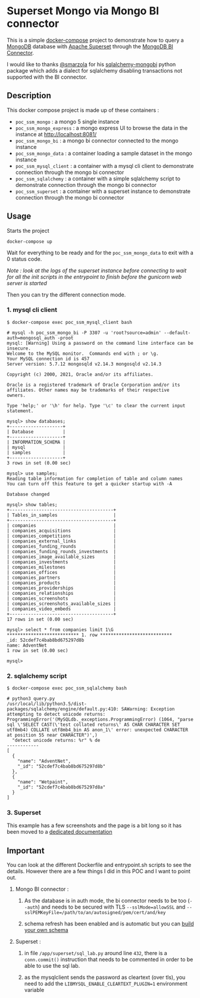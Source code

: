 # Superset Mongo via Mongo BI connector

This is a simple [docker-compose](./docker-compose.yaml) project to demonstrate how to query a [MongoDB](https://www.mongodb.com/try/download/community) database with [Apache Superset](https://superset.apache.org/) through the [MongoDB BI Connector](https://docs.mongodb.com/bi-connector/v2.14/).

I would like to thanks [@smarzola](https://github.com/smarzola/) for his [sqlalchemy-mongobi](https://github.com/smarzola/sqlalchemy-mongobi) python package which adds a dialect for sqlalchemy disabling transactions not supported with the BI connector.

## Description

This docker compose project is made up of these containers :

* `poc_ssm_mongo` : a mongo 5 single instance
* `poc_ssm_mongo_express` : a mongo express UI to browse the data in the instance at [http://localhost:8081/](http://localhost:8081/)
* `poc_ssm_mongo_bi` : a mongo bi connector connected to the mongo instance
* `poc_ssm_mongo_data` : a container loading a sample dataset in the mongo instance
* `poc_ssm_mysql_client` : a container with a mysql cli client to demonstrate connection through the mongo bi connector
* `poc_ssm_sqlalchemy` : a container with a simple sqlalchemy script to demonstrate connection through the mongo bi connector
* `poc_ssm_superset` : a container with a superset instance to demonstrate connection through the mongo bi connector

## Usage

Starts the project

```
docker-compose up
```

Wait for everything to be ready and for the `poc_ssm_mongo_data` to exit with a 0 status code.

*Note : look at the logs of the superset instance before connecting to wait for all the init scripts in the entrypoint to finish before the gunicorn web server is started*

Then you can try the different connection mode.

### 1. mysql cli client

```
$ docker-compose exec poc_ssm_mysql_client bash

# mysql -h poc_ssm_mongo_bi -P 3307 -u 'root?source=admin' --default-auth=mongosql_auth -proot
mysql: [Warning] Using a password on the command line interface can be insecure.
Welcome to the MySQL monitor.  Commands end with ; or \g.
Your MySQL connection id is 457
Server version: 5.7.12 mongosqld v2.14.3 mongosqld v2.14.3

Copyright (c) 2000, 2021, Oracle and/or its affiliates.

Oracle is a registered trademark of Oracle Corporation and/or its
affiliates. Other names may be trademarks of their respective
owners.

Type 'help;' or '\h' for help. Type '\c' to clear the current input statement.

mysql> show databases;
+--------------------+
| Database           |
+--------------------+
| INFORMATION_SCHEMA |
| mysql              |
| samples            |
+--------------------+
3 rows in set (0.00 sec)

mysql> use samples;
Reading table information for completion of table and column names
You can turn off this feature to get a quicker startup with -A

Database changed

mysql> show tables;
+---------------------------------------+
| Tables_in_samples                     |
+---------------------------------------+
| companies                             |
| companies_acquisitions                |
| companies_competitions                |
| companies_external_links              |
| companies_funding_rounds              |
| companies_funding_rounds_investments  |
| companies_image_available_sizes       |
| companies_investments                 |
| companies_milestones                  |
| companies_offices                     |
| companies_partners                    |
| companies_products                    |
| companies_providerships               |
| companies_relationships               |
| companies_screenshots                 |
| companies_screenshots_available_sizes |
| companies_video_embeds                |
+---------------------------------------+
17 rows in set (0.00 sec)

mysql> select * from companies limit 1\G
*************************** 1. row ***************************
_id: 52cdef7c4bab8bd675297d8b
name: AdventNet
1 row in set (0.00 sec)

mysql> 
```

### 2. sqlalchemy script

```
$ docker-compose exec poc_ssm_sqlalchemy bash

# python3 query.py 
/usr/local/lib/python3.5/dist-packages/sqlalchemy/engine/default.py:410: SAWarning: Exception attempting to detect unicode returns: ProgrammingError('(MySQLdb._exceptions.ProgrammingError) (1064, "parse sql \'SELECT CAST(\'test collated returns\' AS CHAR CHARACTER SET utf8mb4) COLLATE utf8mb4_bin AS anon_1\' error: unexpected CHARACTER at position 55 near CHARACTER")',)
  "detect unicode returns: %r" % de
------------
[
  {
    "name": "AdventNet",
    "_id": "52cdef7c4bab8bd675297d8b"
  },
  {
    "name": "Wetpaint",
    "_id": "52cdef7c4bab8bd675297d8a"
  }
]
```

### 3. Superset

This example has a few screenshots and the page is a bit long so it has been moved to a [dedicated documentation](./SUPERSET.md)

## Important

You can look at the different Dockerfile and entrypoint.sh scripts to see the details. However there are a few things I did in this POC and I want to point out. 

1. Mongo BI connector :

    1. As the database is in auth mode, the bi connector needs to be too (`--auth`) and needs to be secured with TLS `--sslMode=allowSSL` and `--sslPEMKeyFile=/path/to/an/autosigned/pem/cert/and/key`

    2. schema refresh has been enabled and is automatic but you can [build your own schema](https://docs.mongodb.com/bi-connector/v2.14/schema-configuration/)

2. Superset : 

    1. in file `/app/superset/sql_lab.py` around line `432`, there is a `conn.commit()` instruction that needs to be commented in order to be able to use the sql lab.

    2. as the mysqlclient sends the password as cleartext (over tls), you need to add the `LIBMYSQL_ENABLE_CLEARTEXT_PLUGIN=1` environment variable